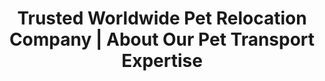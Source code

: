 ---
title: "Trusted Worldwide Pet Relocation Company | About Our Pet Transport Expertise"
layout: "about"
keywords:
 - Trusted worlwide Pet Relocation Company
 - Expert Animal Movers
 - Our Team and Values
 - Worldwide Pet Shipping Specialists
 - Reliability in Pet Transport
draft: false

# who_we_are
who_we_are:
  enable: true
  subtitle: "Who We Are"
  title: "We're like you"
  description: "Life is better with pets, and we know for sure because, like you, we cherish every moment with them and can understand your worry for your loved one well being. After years of working for commercial airlines, we quit our job to pursue our passion; we have the know-how and will do the necessary to guarantee a stress-free experience, even, as you can see the hard office work!  &#128521;"

  image: "images/about/01.jpg"

# what_we_do
what_we_do:
  enable: true
  subtitle: "Carefully and with &#128150;"
  title: "What We Do"
  block:
  - title: "Export <span style='font-size:50px;'>&#127758;</span>"
    content: "No matter your pet's destination, we'll ensure it arrives safely and comfortably. We carry out veterinary and customs procedures and coordinate with the selected airline."

  - title: "Import <span style='font-size:50px;'>&#128747;</span>"
    content: "We do the whole process of releasing your pet from customs, permits, taxes, and formalities."
    
  - title: "Veterinary services <span style='font-size:50px;'>&#127973;</span>"
    content: "We provide all the veterinary services required by the country of destination: microchips, deworming and vaccinations, blood tests, and veterinary certificates."
    
  - title: "Pick and delivery <span style='font-size:50px;'>&#128656;</span>"
    content: "We pick them up at your home to deliver them to the airline. After the pet has reached its destination, we take them home once the import procedure is done."

  - title: "Sale of crates and accessories <span style='font-size:50px;'>&#128008;</span>"
    content: "We provide crates of all sizes and travel accessories such as food plates and water bottles. Our crates fully comply with all the airline regulations."

  - title: "Pets hotel <span style='font-size:50px;'>&#128021;</span>"
    content: "If you need us to care for your pet before the trip or when arriving in the country, we offer a broad and safe lodging service with all the care they need."

# our_mission
our_mission:
  enable: true
  subtitle: "OUR MISSION"
  title: "Vision And Mission Of Our Company"
  description: "It's simple: we will stop at nothing to ensure you're together again, and we keep doing it again and again."

  image: "images/about/02.jpg"

# about_video
about_video:
  enable: false
  subtitle: "A Short Video"
  title: "You Take Care Of The Payments, We Take Care Of The Rest."
  description: "Protect your design vision and leave nothing up to interpretation with interaction recipes. Quickly share and access all your team members interactions by using libraries, ensuring consistcy throughout the."
  video_url: "https://www.youtube.com/embed/dyZcRRWiuuw"
  video_thumbnail: "images/about/video-popup-2.jpg"


# brands
brands_carousel:
  enable: true
  subtitle: "Our Clients"
  title: "Trusted by pets who know best"
  section: "/" # brand images comming form _index.md


# our team
our_team:
  enable: false
  subtitle: "Our members"
  title: "The People Behind"
  description: "We were freelance designers and developers, constantly finding <br> ourselves deep in vague feedback. This made every client and team"
  team:
  - name: "Valentin Staykov"
    image: "images/about/team/01.jpg"
    designation: "Operations"
  - name: "Bukiakta Bansalo"
    image: "images/about/team/02.jpg"
    designation: "Product"
  - name: "Ortrin Okaster"
    image: "images/about/team/03.jpg"
    designation: "Engineering"


# our office
our_office:
  enable: false
  subtitle: "Our Offices"
  title: "Made with Love Of around the world With Many Offices"
  description: "We were freelance designers and developers, constantly finding <br> ourselves deep in vague feedback. This made every client and team"
  office_locations:
  - city: "NewYork, USA"
    country_flag: "images/about/flags/us.png"
    address_line_one: "219 Bald Hill Drive"
    address_line_two: "Oakland Gardens, NY 11364"
  - city: "Australia, Perth"
    country_flag: "images/about/flags/au.png"
    address_line_one: "Flat 23 80 Anthony Circlet"
    address_line_two: "Port Guiseppe, TAS 2691"
  - city: "Berlin, Germany"
    country_flag: "images/about/flags/germany.png"
    address_line_one: "Jl Raya Dewi Sartika Ged"
    address_line_two: "Harapan Masa, Br Germeny"
  - city: "China, Wohan"
    country_flag: "images/about/flags/china.png"
    address_line_one: "1hao Wen Ti Huo Dong"
    address_line_two: "Zhong Xin 1ceng Jian Xing"

---